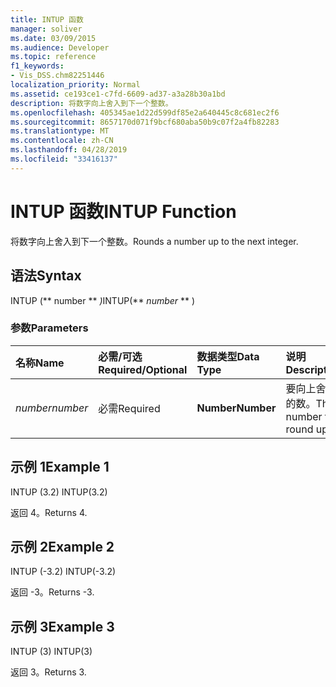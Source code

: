 ```yaml
---
title: INTUP 函数
manager: soliver
ms.date: 03/09/2015
ms.audience: Developer
ms.topic: reference
f1_keywords:
- Vis_DSS.chm82251446
localization_priority: Normal
ms.assetid: ce193ce1-c7fd-6609-ad37-a3a28b30a1bd
description: 将数字向上舍入到下一个整数。
ms.openlocfilehash: 405345ae1d22d599df85e2a640445c8c681ec2f6
ms.sourcegitcommit: 8657170d071f9bcf680aba50b9c07f2a4fb82283
ms.translationtype: MT
ms.contentlocale: zh-CN
ms.lasthandoff: 04/28/2019
ms.locfileid: "33416137"
---
```

# <a name="intup-function"></a><span data-ttu-id="25d50-103">INTUP 函数</span><span class="sxs-lookup"><span data-stu-id="25d50-103">INTUP Function</span></span>

<span data-ttu-id="25d50-104">将数字向上舍入到下一个整数。</span><span class="sxs-lookup"><span data-stu-id="25d50-104">Rounds a number up to the next integer.</span></span>
  
## <a name="syntax"></a><span data-ttu-id="25d50-105">语法</span><span class="sxs-lookup"><span data-stu-id="25d50-105">Syntax</span></span>

<span data-ttu-id="25d50-106">INTUP (\*\* number \*\* *)*</span><span class="sxs-lookup"><span data-stu-id="25d50-106">INTUP(\*\* *number* \*\* )</span></span> 
  
### <a name="parameters"></a><span data-ttu-id="25d50-107">参数</span><span class="sxs-lookup"><span data-stu-id="25d50-107">Parameters</span></span>

|<span data-ttu-id="25d50-108">**名称**</span><span class="sxs-lookup"><span data-stu-id="25d50-108">**Name**</span></span>|<span data-ttu-id="25d50-109">**必需/可选**</span><span class="sxs-lookup"><span data-stu-id="25d50-109">**Required/Optional**</span></span>|<span data-ttu-id="25d50-110">**数据类型**</span><span class="sxs-lookup"><span data-stu-id="25d50-110">**Data Type**</span></span>|<span data-ttu-id="25d50-111">**说明**</span><span class="sxs-lookup"><span data-stu-id="25d50-111">**Description**</span></span>|
|:-----|:-----|:-----|:-----|
| <span data-ttu-id="25d50-112">_number_</span><span class="sxs-lookup"><span data-stu-id="25d50-112">_number_</span></span> <br/> |<span data-ttu-id="25d50-113">必需</span><span class="sxs-lookup"><span data-stu-id="25d50-113">Required</span></span>  <br/> |<span data-ttu-id="25d50-114">**Number**</span><span class="sxs-lookup"><span data-stu-id="25d50-114">**Number**</span></span> <br/> |<span data-ttu-id="25d50-115">要向上舍入的数。</span><span class="sxs-lookup"><span data-stu-id="25d50-115">The number to round up.</span></span>  <br/> |
   
## <a name="example-1"></a><span data-ttu-id="25d50-116">示例 1</span><span class="sxs-lookup"><span data-stu-id="25d50-116">Example 1</span></span>

<span data-ttu-id="25d50-117">INTUP (3.2) </span><span class="sxs-lookup"><span data-stu-id="25d50-117">INTUP(3.2)</span></span>
  
<span data-ttu-id="25d50-118">返回 4。</span><span class="sxs-lookup"><span data-stu-id="25d50-118">Returns 4.</span></span>
  
## <a name="example-2"></a><span data-ttu-id="25d50-119">示例 2</span><span class="sxs-lookup"><span data-stu-id="25d50-119">Example 2</span></span>

<span data-ttu-id="25d50-120">INTUP (-3.2) </span><span class="sxs-lookup"><span data-stu-id="25d50-120">INTUP(-3.2)</span></span>
  
<span data-ttu-id="25d50-121">返回 -3。</span><span class="sxs-lookup"><span data-stu-id="25d50-121">Returns -3.</span></span>
  
## <a name="example-3"></a><span data-ttu-id="25d50-122">示例 3</span><span class="sxs-lookup"><span data-stu-id="25d50-122">Example 3</span></span>

<span data-ttu-id="25d50-123">INTUP (3) </span><span class="sxs-lookup"><span data-stu-id="25d50-123">INTUP(3)</span></span>
  
<span data-ttu-id="25d50-124">返回 3。</span><span class="sxs-lookup"><span data-stu-id="25d50-124">Returns 3.</span></span>
  

